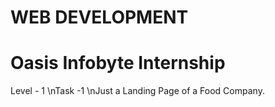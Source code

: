 # WEB DEVELOPMENT 
# Oasis Infobyte Internship

Level - 1 
\nTask -1
\nJust a Landing Page of a Food Company.

